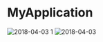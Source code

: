 # MyApplication

![2018-04-03 1](https://user-images.githubusercontent.com/22821798/38267369-e4589b36-3798-11e8-9343-d93c58f1cb67.png)
![2018-04-03](https://user-images.githubusercontent.com/22821798/38267370-e48ef8f2-3798-11e8-9750-f1ba9d9481b9.png)
